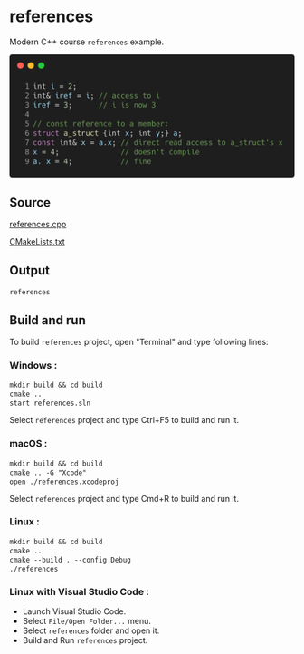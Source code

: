 # references

Modern C++ course `references` example.

![references](../../../docs/pictures/language_basics/references.png)

## Source

[references.cpp](references.cpp)

[CMakeLists.txt](CMakeLists.txt)

## Output

```
references
```

## Build and run

To build `references` project, open "Terminal" and type following lines:

### Windows :

``` shell
mkdir build && cd build
cmake .. 
start references.sln
```

Select `references` project and type Ctrl+F5 to build and run it.

### macOS :

``` shell
mkdir build && cd build
cmake .. -G "Xcode"
open ./references.xcodeproj
```

Select `references` project and type Cmd+R to build and run it.

### Linux :

``` shell
mkdir build && cd build
cmake .. 
cmake --build . --config Debug
./references
```

### Linux with Visual Studio Code :

* Launch Visual Studio Code.
* Select `File/Open Folder...` menu.
* Select `references` folder and open it.
* Build and Run `references` project.
